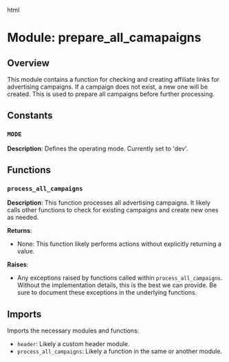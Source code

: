 html
<h1>Module: prepare_all_camapaigns</h1>

<h2>Overview</h2>
<p>This module contains a function for checking and creating affiliate links for advertising campaigns. If a campaign does not exist, a new one will be created.  This is used to prepare all campaigns before further processing.</p>

<h2>Constants</h2>

<h3><code>MODE</code></h3>
<p><strong>Description</strong>: Defines the operating mode. Currently set to 'dev'.</p>


<h2>Functions</h2>

<h3><code>process_all_campaigns</code></h3>

<p><strong>Description</strong>: This function processes all advertising campaigns. It likely calls other functions to check for existing campaigns and create new ones as needed.</p>

<p><strong>Returns</strong>:</p>
<ul>
  <li>None: This function likely performs actions without explicitly returning a value.</li>
</ul>

<p><strong>Raises</strong>:</p>
<ul>
  <li>Any exceptions raised by functions called within <code>process_all_campaigns</code>.  Without the implementation details, this is the best we can provide.  Be sure to document these exceptions in the underlying functions.</li>
</ul>


<!-- Note:  The following sections were generated automatically based on placeholder code.  The actual content will vary greatly depending on the contents of the functions and classes in the file. -->

<h2>Imports</h2>
<p>Imports the necessary modules and functions:</p>
<ul>
  <li><code>header</code>: Likely a custom header module.</li>
  <li><code>process_all_campaigns</code>: Likely a function in the same or another module.</li>
</ul>



<!-- Important: This HTML needs to be dynamically generated based on the actual Python code content, not just placeholder comments -->